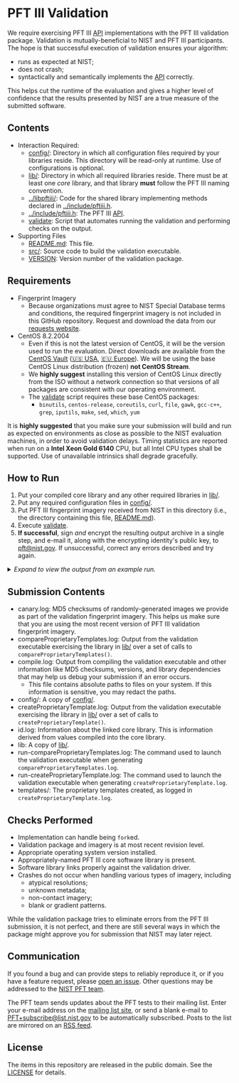 PFT III Validation
==================

We require exercising PFT III [API] implementations with the PFT III validation
package. Validation is mutually-beneficial to NIST and PFT III participants. The
hope is that successful execution of validation ensures your algorithm:

 * runs as expected at NIST;
 * does not crash;
 * syntactically and semantically implements the [API] correctly.

This helps cut the runtime of the evaluation and gives a higher level of
confidence that the results presented by NIST are a true measure of the
submitted software.

Contents
--------
 * Interaction Required:
   - [config/]: Directory in which all configuration files required by your
     libraries reside. This directory will be read-only at runtime. Use of
     configurations is optional.
   - [lib/]: Directory in which all required libraries reside. There must be at
     least one *core* library, and that library **must** follow the PFT III
     naming convention.
   - [../libpftiii/]: Code for the shared library implementing methods
     declared in [../include/pftiii.h].
   - [../include/pftiii.h]: The PFT III [API].
   - [validate]: Script that automates running the validation and performing
     checks on the output.
 * Supporting Files
   - [README.md]: This file.
   - [src/]: Source code to build the validation executable.
   - [VERSION]: Version number of the validation package.

Requirements
------------

 * Fingerprint Imagery
   - Because organizations must agree to NIST Special Database terms and
     conditions, the required fingerprint imagery is not included in this GitHub
     repository. Request and download the data from our [requests website].
 * CentOS 8.2.2004
   - Even if this is not the latest version of CentOS, it will be the version
     used to run the evaluation. Direct downloads are available from the [CentOS
     Vault] ([🇺🇸 USA], [🇪🇺 Europe]). We will be using the base CentOS
     Linux distribution (frozen) **not CentOS Stream**.
   - We **highly suggest** installing this version of CentOS Linux directly from
     the ISO without a network connection so that versions of all packages
     are consistent with our operating environment.
   - The [validate] script  requires these base CentOS packages:
      - `binutils`, `centos-release`, `coreutils`, `curl`, `file`, `gawk`,
        `gcc-c++`, `grep`, `iputils`, `make`, `sed`, `which`, `yum`

It is **highly suggested** that you make sure your submission will build and run
as expected on environments as close as possible to the NIST evaluation
machines, in order to avoid validation delays. Timing statistics are reported
when run on a **Intel Xeon Gold 6140** CPU, but all Intel CPU types shall be
supported. Use of unavailable intrinsics shall degrade gracefully.

How to Run
----------
 1. Put your compiled core library and any other required libraries in [lib/].
 2. Put any required configuration files in [config/].
 3. Put PFT III fingerprint imagery received from NIST in this directory (i.e.,
    the directory containing this file, [README.md]).
 4. Execute [validate].
 5. **If successful**, sign *and* encrypt the resulting output archive in a
    single step, and e-mail it, along with the encrypting identity's public key,
    to pft@nist.gov. If unsuccessful, correct any errors described and try
    again.

<details>
  <summary><em>Expand to view the output from an example run.</em></summary>

```
$ cp /path/to/libpftiii_nullimpl_0001.so lib/
$ cp /path/to/config.txt config/
$ cp /path/to/pftiii_validation_images_*.tar.gz .
$ ./validate
PFT III Validation (202102251554) -- Thu Feb 25 16:05:49 EST 2021
================================================================================
Checking for required packages... [OKAY]
Checking for previous validation attempts... [OKAY]
Checking validation version... (no Internet connection) [SKIP]
Checking OS and version... (CentOS 8.2.2004) [OKAY]
Checking for validation images... [OKAY]
Checking validation image versions... [OKAY]
Looking for core library... (libpftiii_nullimpl_0001.so) [OKAY]
Checking for known environment variables... [OKAY]
Building... [OKAY]
Checking API version... [OKAY]
Checking CBEFF algorithm identifiers for product owners... [OKAY]
Testing createProprietaryTemplate()... [OKAY]
Checking createProprietaryTemplate() logs... [OKAY]
Testing compareProprietaryTemplates()... [OKAY]
Checking compareProprietaryTemplates() logs... [OKAY]
Creating validation submission... (pftiii_validation_nullimpl_0001.tar.gz) [OKAY]

================================================================================
You have successfully completed the first step in PFT III validation. Please
sign and encrypt the file listed below, send it to pft@nist.gov, and
await a notification.

 -> pftiii_validation_nullimpl_0001.tar.gz

Example of signing and encrypting with GnuPG:
gpg --output pftiii_validation_nullimpl_0001.tar.gz.asc \
    --default-key jdoe@nullimpl.com \
    --recipient pft@nist.gov \
    --recipient jdoe@nullimpl.com \
    --armor --sign --encrypt \
    pftiii_validation_nullimpl_0001.tar.gz

Additionally, be sure to include the public key of the identity that signed the
validation package. This key must be the key whose key fingerprint was printed
on the PFT III application.

Example of extracting public key with GnuPG:
gpg --output nullimpl_0001_pftiii_public_key.asc --armor \
    --export jdoe@nullimpl.com
================================================================================

================================================================================
Please review the marketing and CBEFF information compiled into your library to
make sure it is correct:

 -> Feature Extraction Algorithm Marketing Identifier:
    NIST Stub Implementation Extractor 0.1
 -> Comparison Marketing Identifier:
    NIST Stub Implementation Comparator 0.1
 -> CBEFF Feature Extraction Algorithm Product Owner:
    0x000F
 -> CBEFF Feature Extraction Algorithm Identifier:
    0xFFFE
 -> CBEFF Comparison Algorithm Product Owner:
    0x000F
 -> CBEFF Comparison Algorithm Identifier:
    0xFFFE
================================================================================

================================================================================
IMPORTANT: This script was unable to check, so please ensure that you are using
the latest version of the PFT III validation package before submitting. Using
the latest version of the validation package is a requirement. You are
currently running with version 202102251554.

Information:
https://github.com/usnistgov/pft/tree/master/pftiii/validation
Version:
https://github.com/usnistgov/pft/tree/master/pftiii/validation/VERSION
Download:
https://github.com/usnistgov/pft/releases
================================================================================
Thu Feb 25 16:06:07 EST 2021
```
</details>

Submission Contents
-------------------
 * canary.log: MD5 checksums of randomly-generated images we provide as part of
   the validation fingerprint imagery. This helps us make sure that you are
   using the most recent version of PFT III validation fingerprint imagery.
 * compareProprietaryTemplates.log: Output from the validation executable
   exercising the library in [lib/] over a set of calls to
   `compareProprietaryTemplates()`.
 * compile.log: Output from compiling the validation executable and other
   information like MD5 checksums, versions, and library dependencies that may
   help us debug your submission if an error occurs.
    - This file contains absolute paths to files on your system. If this
      information is sensitive, you may redact the paths.
 * config/: A copy of [config/].
 * createProprietaryTemplate.log: Output from the validation executable
   exercising the library in [lib/] over a set of calls to
   `createProprietaryTemplate()`.
 * id.log: Information about the linked core library. This is information
   derived from values compiled into the core library.
 * lib: A copy of [lib/].
 * run-compareProprietaryTemplates.log: The command used to launch the
   validation executable when generating `compareProprietaryTemplates.log`.
 * run-createProprietaryTemplate.log: The command used to launch the validation
   executable when generating `createProprietaryTemplate.log`.
 * templates/: The proprietary templates created, as logged in
   `createProprietaryTemplate.log`.

Checks Performed
----------------

 * Implementation can handle being `fork`ed.
 * Validation package and imagery is at most recent revision level.
 * Appropriate operating system version installed.
 * Appropriately-named PFT III core software library is present.
 * Software library links properly against the validation driver.
 * Crashes do not occur when handling various types of imagery, including
   - atypical resolutions;
   - unknown metadata;
   - non-contact imagery;
   - blank or gradient patterns.

While the validation package tries to eliminate errors from the PFT III
submission, it is not perfect, and there are still several ways in which the
package might approve you for submission that NIST may later reject.

Communication
-------------
If you found a bug and can provide steps to reliably reproduce it, or if you
have a feature request, please [open an issue]. Other questions may be addressed
to the [NIST PFT team].

The PFT team sends updates about the PFT tests to their mailing list. Enter your
e-mail address on the [mailing list site], or send a blank e-mail to
PFT+subscribe@list.nist.gov to be automatically subscribed. Posts to the list
are mirrored on an [RSS feed].

License
-------
The items in this repository are released in the public domain. See the
[LICENSE] for details.

[API]: https://pages.nist.gov/pft/doc/pftiii/api/
[CentOS Vault]: https://vault.centos.org/
[🇺🇸 USA]: https://mirrors.oit.uci.edu/centos/8.2.2004/isos/x86_64/CentOS-8.2.2004-x86_64-dvd1.iso
[🇪🇺 Europe]: http://mirror.nsc.liu.se/centos-store/8.2.2004/isos/x86_64/CentOS-8.2.2004-x86_64-dvd1.iso
[lib/]: https://github.com/usnistgov/pft/blob/master/pftiii/validation/lib
[../libpftiii/]: https://github.com/usnistgov/pft/blob/master/pftiii/libpftiii
[../include/pftiii.h]: https://github.com/usnistgov/pft/blob/master/pftiii/include/pftiii.h
[bin/]: https://github.com/usnistgov/pft/blob/master/pftiii/validation/bin
[config/]: https://github.com/usnistgov/pft/blob/master/pftiii/validation/config
[README.md]: https://github.com/usnistgov/pft/blob/master/pftiii/validation/README.md
[src/]: https://github.com/usnistgov/pft/blob/master/pftiii/validation/src
[VERSION]: https://github.com/usnistgov/pft/blob/master/pftiii/validation/VERSION
[validate]: https://github.com/usnistgov/pft/blob/master/pftiii/validation/validate
[NIST PFT team]: mailto:pft@nist.gov
[open an issue]: https://github.com/usnistgov/pft/issues
[mailing list site]: https://groups.google.com/a/list.nist.gov/forum/#!forum/pft/join
[RSS feed]: https://groups.google.com/a/list.nist.gov/forum/feed/pft/msgs/rss.xml
[LICENSE]: https://github.com/usnistgov/pft/blob/master/LICENSE.md
[test plan]: https://pages.nist.gov/pft/doc/pftiii/testplan.pdf
[requests website]: https://nigos.nist.gov/datasets/pftiii_validation/request
